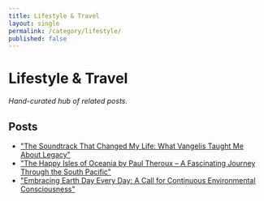 ```yaml
---
title: Lifestyle & Travel
layout: single
permalink: /category/lifestyle/
published: false
---
```


# Lifestyle & Travel

_Hand-curated hub of related posts._

## Posts

- ["The Soundtrack That Changed My Life: What Vangelis Taught Me About Legacy"](/vangelis/)
- ["The Happy Isles of Oceania by Paul Theroux – A Fascinating Journey Through the South Pacific"]("/happy-isles-of-oceania/")
- ["Embracing Earth Day Every Day: A Call for Continuous Environmental Consciousness"](/earth-day-everyday/)
